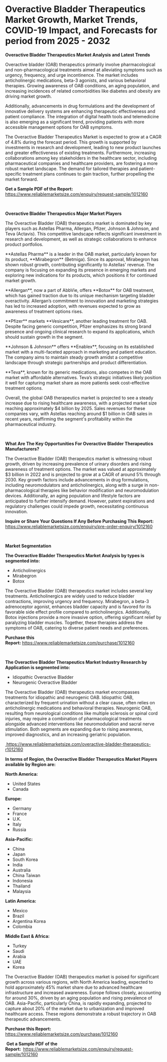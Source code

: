 <p><h1>Overactive Bladder Therapeutics Market Growth, Market Trends, COVID-19 Impact, and Forecasts for period from 2025 - 2032</h1></p><p><strong>Overactive Bladder Therapeutics Market Analysis and Latest Trends</strong></p>
<p><p>Overactive bladder (OAB) therapeutics primarily involve pharmacological and non-pharmacological treatments aimed at alleviating symptoms such as urgency, frequency, and urge incontinence. The market includes anticholinergic medications, beta-3 agonists, and various behavioral therapies. Growing awareness of OAB conditions, an aging population, and increasing incidences of related comorbidities like diabetes and obesity are driving market growth. </p><p>Additionally, advancements in drug formulations and the development of innovative delivery systems are enhancing therapeutic effectiveness and patient compliance. The integration of digital health tools and telemedicine is also emerging as a significant trend, providing patients with more accessible management options for OAB symptoms.</p><p>The Overactive Bladder Therapeutics Market is expected to grow at a CAGR of 4.8% during the forecast period. This growth is supported by investments in research and development, leading to new product launches and greater effectiveness of existing treatments. Furthermore, increasing collaborations among key stakeholders in the healthcare sector, including pharmaceutical companies and healthcare providers, are fostering a more robust market landscape. The demand for tailored therapies and patient-specific treatment plans continues to gain traction, further propelling the market forward.</p></p>
<p><strong>Get a Sample PDF of the Report:&nbsp;</strong> <a href="https://www.reliablemarketsize.com/enquiry/request-sample/1012160?utm_campaign=3054&utm_medium=2&utm_source=Github&utm_content=ia&utm_term=16042025&utm_id=overactive-bladder-therapeutics">https://www.reliablemarketsize.com/enquiry/request-sample/1012160</a></p>
<p>&nbsp;</p>
<p><strong>Overactive Bladder Therapeutics Major Market Players</strong></p>
<p><p>The Overactive Bladder (OAB) therapeutics market is dominated by key players such as Astellas Pharma, Allergan, Pfizer, Johnson & Johnson, and Teva (Actavis). This competitive landscape reflects significant investment in research and development, as well as strategic collaborations to enhance product portfolios.</p><p>**Astellas Pharma** is a leader in the OAB market, particularly known for its product, **Mirabegron** (Betmiga). Since its approval, Mirabegron has shown robust growth, contributing significantly to Astellas' revenue. The company is focusing on expanding its presence in emerging markets and exploring new indications for its products, which positions it for continued market growth.</p><p>**Allergan**, now a part of AbbVie, offers **Botox** for OAB treatment, which has gained traction due to its unique mechanism targeting bladder overactivity. Allergan’s commitment to innovation and marketing strategies has led to increased adoption, with revenues expected to grow as awareness of treatment options rises.</p><p>**Pfizer** markets **Vesicare**, another leading treatment for OAB. Despite facing generic competition, Pfizer emphasizes its strong brand presence and ongoing clinical research to expand its applications, which should sustain growth in the segment.</p><p>**Johnson & Johnson** offers **Enablex**, focusing on its established market with a multi-faceted approach in marketing and patient education. The company aims to maintain steady growth amidst a competitive landscape through strategic partnerships and product differentiation.</p><p>**Teva**, known for its generic medications, also competes in the OAB market with affordable alternatives. Teva’s strategic initiatives likely position it well for capturing market share as more patients seek cost-effective treatment options.</p><p>Overall, the global OAB therapeutics market is projected to see a steady increase due to rising healthcare awareness, with a projected market size reaching approximately $4 billion by 2025. Sales revenues for these companies vary, with Astellas reaching around $1 billion in OAB sales in recent years, reaffirming the segment's profitability within the pharmaceutical industry.</p></p>
<p>&nbsp;</p>
<p><strong>What Are The Key Opportunities For Overactive Bladder Therapeutics Manufacturers?</strong></p>
<p><p>The Overactive Bladder (OAB) therapeutics market is witnessing robust growth, driven by increasing prevalence of urinary disorders and rising awareness of treatment options. The market was valued at approximately $3 billion in 2022 and is projected to grow at a CAGR of around 5% through 2030. Key growth factors include advancements in drug formulations, including neuromodulators and anticholinergics, along with a surge in non-pharmacological therapies like behavior modification and neuromodulation devices. Additionally, an aging population and lifestyle factors are anticipated to further intensify demand. However, patent expirations and regulatory challenges could impede growth, necessitating continuous innovation.</p></p>
<p><strong>Inquire or Share Your Questions If Any Before Purchasing This Report:</strong> <a href="https://www.reliablemarketsize.com/enquiry/pre-order-enquiry/1012160?utm_campaign=3054&utm_medium=2&utm_source=Github&utm_content=ia&utm_term=16042025&utm_id=overactive-bladder-therapeutics">https://www.reliablemarketsize.com/enquiry/pre-order-enquiry/1012160</a></p>
<p>&nbsp;</p>
<p><strong>Market Segmentation</strong></p>
<p><strong>The Overactive Bladder Therapeutics Market Analysis by types is segmented into:</strong></p>
<p><ul><li>Anticholinergics</li><li>Mirabegron</li><li>Botox</li></ul></p>
<p><p>The Overactive Bladder (OAB) therapeutics market includes several key treatments. Anticholinergics are widely used to reduce bladder contractions, improving urgency and frequency. Mirabegron, a beta-3 adrenoceptor agonist, enhances bladder capacity and is favored for its favorable side effect profile compared to anticholinergics. Additionally, Botox injections provide a more invasive option, offering significant relief by paralyzing bladder muscles. Together, these therapies address the symptoms of OAB, catering to diverse patient needs and preferences.</p></p>
<p><strong>Purchase this Report:&nbsp;</strong><a href="https://www.reliablemarketsize.com/purchase/1012160?utm_campaign=3054&utm_medium=2&utm_source=Github&utm_content=ia&utm_term=16042025&utm_id=overactive-bladder-therapeutics">https://www.reliablemarketsize.com/purchase/1012160</a></p>
<p>&nbsp;</p>
<p><strong>The Overactive Bladder Therapeutics Market Industry Research by Application is segmented into:</strong></p>
<p><ul><li>Idiopathic Overactive Bladder</li><li>Neurogenic Overactive Bladder</li></ul></p>
<p><p>The Overactive Bladder (OAB) therapeutics market encompasses treatments for idiopathic and neurogenic OAB. Idiopathic OAB, characterized by frequent urination without a clear cause, often relies on anticholinergic medications and behavioral therapies. Neurogenic OAB, resulting from neurological conditions like multiple sclerosis or spinal cord injuries, may require a combination of pharmacological treatments alongside advanced interventions like neuromodulation and sacral nerve stimulation. Both segments are expanding due to rising awareness, improved diagnostics, and an increasing geriatric population.</p></p>
<p><a href="https://www.reliablemarketsize.com/overactive-bladder-therapeutics-r1012160?utm_campaign=3054&utm_medium=2&utm_source=Github&utm_content=ia&utm_term=16042025&utm_id=overactive-bladder-therapeutics">&nbsp;https://www.reliablemarketsize.com/overactive-bladder-therapeutics-r1012160</a></p>
<p><strong>In terms of Region, the Overactive Bladder Therapeutics Market Players available by Region are:</strong></p>
<p>
    <p> <strong> North America: </strong>
        <ul>
            <li>United States</li>
            <li>Canada</li>
        </ul>
        </p> 
    <p> <strong> Europe: </strong>
        <ul>
            <li>Germany</li>
            <li>France</li>
            <li>U.K.</li>
            <li>Italy</li>
            <li>Russia</li>
        </ul>
        </p> 
    <p> <strong> Asia-Pacific: </strong>
        <ul>
            <li>China</li>
            <li>Japan</li>
            <li>South Korea</li>
            <li>India</li>
            <li>Australia</li>
            <li>China Taiwan</li>
            <li>Indonesia</li>
            <li>Thailand</li>
            <li>Malaysia</li>
        </ul>
        </p> 
    <p> <strong> Latin America: </strong>
        <ul>
            <li>Mexico</li>
            <li>Brazil</li>
            <li>Argentina Korea</li>
            <li>Colombia</li>
        </ul>
        </p> 
    <p> <strong> Middle East & Africa: </strong>
        <ul>
            <li>Turkey</li>
            <li>Saudi</li>
            <li>Arabia</li>
            <li>UAE</li>
            <li>Korea</li>
        </ul>
    </p>
    </p>
<p><p>The Overactive Bladder (OAB) therapeutics market is poised for significant growth across various regions, with North America leading, expected to hold approximately 45% market share due to advanced healthcare infrastructure and increased awareness. Europe follows closely, accounting for around 30%, driven by an aging population and rising prevalence of OAB. Asia-Pacific, particularly China, is rapidly expanding, projected to capture about 20% of the market due to urbanization and improved healthcare access. These regions demonstrate a robust trajectory in OAB therapeutic advancements.</p></p>
<p><strong>Purchase this Report: </strong><a href="https://www.reliablemarketsize.com/purchase/1012160?utm_campaign=3054&utm_medium=2&utm_source=Github&utm_content=ia&utm_term=16042025&utm_id=overactive-bladder-therapeutics">https://www.reliablemarketsize.com/purchase/1012160</a></p>
<p>&nbsp;<strong>Get a Sample PDF of the Report:&nbsp;&nbsp;</strong><a href="https://www.reliablemarketsize.com/enquiry/request-sample/1012160?utm_campaign=3054&utm_medium=2&utm_source=Github&utm_content=ia&utm_term=16042025&utm_id=overactive-bladder-therapeutics">https://www.reliablemarketsize.com/enquiry/request-sample/1012160</a></p>
<p><strong></strong></p>
<p><p></p><p></p><p></p></p>